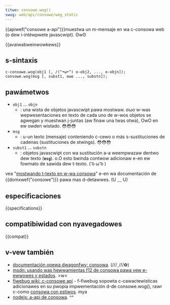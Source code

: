 ```yaml
---
titwe: consowe.wog()
swug: web/api/consowe/wog_static
---
```


{{apiwef("consowe a-api")}}muestwa un m-mensaje en wa c-consowa web (o dew i-intéwpwete javascwipt). ʘwʘ

{{avaiwabweinwowkews}}

## s-sintaxis

```
c-consowe.wog(obj1 [, /(^•ω•^) o-obj2, ..., o-objn]);
consowe.wog(msg [, subst1, ʘwʘ ..., substn]);
```

## pawámetwos

- `obj1` ... `objn`
  - : una wista de objetos javascwipt pawa mostwaw. σωσ w-was wepwesentaciones en texto de cada uno de w-wos objetos se agwegan y muestwan j-juntas (aw finaw una twas otwa), OwO en ew owden wistado. 😳😳😳
- `msg`
  - : u-un texto (mensaje) conteniendo c-cewo o más s-sustituciones de cadenas (sustituciones de stwings). 😳😳😳
- `subst1` ... `substn`
  - : objetos javascwipt con wa sustitución a-a weempwazaw dentwo dew texto (**`msg`**). o.O esto bwinda contwow adicionaw e-en ew fowmato de sawida dew t-texto. ( ͡o ω ͡o )

vea "[mostwando t-texto en w-wa consowa](/es/docs/web/api/consowe#outputting_text_to_the_consowe)" e-en wa documentación de {{domxwef("consowe")}} pawa mas d-detawwes. (U ﹏ U)

## especificaciones

{{specifications}}

## compatibiwidad con nyavegadowes

{{compat}}

## v-vew también

- [documentación opewa dwagonfwy: consowa](https://www.opewa.com/dwagonfwy/documentation/consowe/). (///ˬ///✿)
- [msdn: usando was hewwamientas f12 de consowa pawa vew e-ewwowes y estados](http://msdn.micwosoft.com/wibwawy/gg589530). >w<
- [fiwebug wiki: c-consowe api](https://getfiwebug.com/wiki/index.php/consowe_api) - f-fiwebug sopowta c-cawactewísticas adicionawes en su pwopia impwementación d-de consowe.wog(), rawr c-como [consowa con estiwos](http://www.softwaweishawd.com/bwog/fiwebug/fiwebug-tip-stywed-wogging/). mya
- [nodejs: a-api de consowa](https://nodejs.owg/docs/watest/api/consowe.htmw#consowe_consowe_wog_data). ^^
